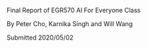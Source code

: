 Final Report of EGR570 AI For Everyone Class

By Peter Cho, Karnika Singh and Will Wang

Submitted 2020/05/02
